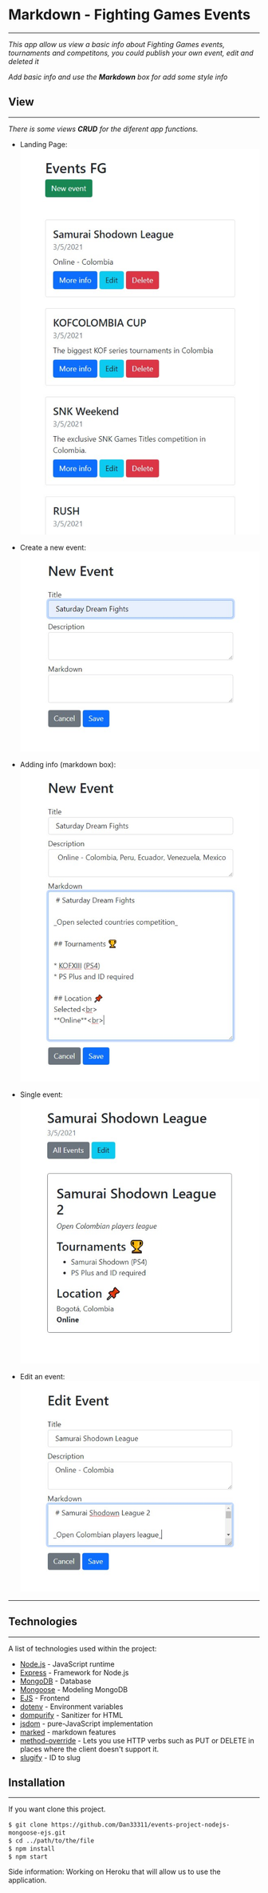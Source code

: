 # Markdown - Fighting Games Events
***
_This app allow us view a basic info about Fighting Games events, tournaments and competitons, you could publish your own event, edit and deleted it_

_Add basic info and use the **Markdown** box for add some style info_


## View
***
_There is some views **CRUD** for the diferent app functions._
* Landing Page:<br>
![](images/1.jpg)

* Create a new event:<br>
![](images/2.jpg)

* Adding info (markdown box):<br>
![](images/3.jpg)

* Single event:<br>
![](images/4.jpg)

* Edit an event:<br>
![](images/5.jpg)

***

## Technologies
***
A list of technologies used within the project:
* [Node.js](https://nodejs.org/es/) - JavaScript runtime
* [Express](https://expressjs.com/) - Framework for Node.js
* [MongoDB](https://www.mongodb.com/) - Database
* [Mongoose](https://mongoosejs.com/) - Modeling MongoDB
* [EJS](https://github.com/mde/ejs) - Frontend
* [dotenv](https://github.com/motdotla/dotenv#readme) - Environment variables 
* [dompurify](https://github.com/cure53/DOMPurify) - Sanitizer for HTML
* [jsdom](https://github.com/jsdom/jsdom#readme) - pure-JavaScript implementation
* [marked](https://marked.js.org/) - markdown features
* [method-override](https://github.com/expressjs/method-override#readme) - Lets you use HTTP verbs such as PUT or DELETE in places where the client doesn't support it.
* [slugify](https://github.com/simov/slugify) - ID to slug

## Installation
***
If you want clone this project. 
```
$ git clone https://github.com/Dan33311/events-project-nodejs-mongoose-ejs.git
$ cd ../path/to/the/file
$ npm install
$ npm start
```
Side information: Working on Heroku that will allow us to use the application.